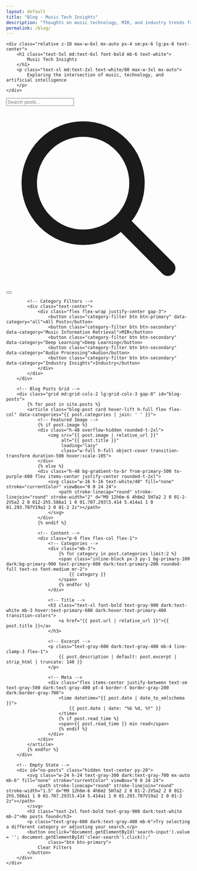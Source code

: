 ```yaml
---
layout: default
title: "Blog - Music Tech Insights"
description: "Thoughts on music technology, MIR, and industry trends from Oriol Colomé Font"
permalink: /blog/
---
```


<section class="relative py-20 bg-gradient-to-br from-primary-950 via-primary-900 to-purple-950 dark:from-surface-950 dark:to-surface-900 theme-transition overflow-hidden">
    <!-- Subtle gradient mesh -->
    <div class="absolute inset-0 gradient-mesh opacity-20"></div>
    
    <div class="relative z-10 max-w-6xl mx-auto px-4 sm:px-6 lg:px-8 text-center">
        <h1 class="text-5xl md:text-6xl font-bold mb-6 text-white">
            Music Tech Insights
        </h1>
        <p class="text-xl md:text-2xl text-white/80 max-w-3xl mx-auto">
            Exploring the intersection of music, technology, and artificial intelligence
        </p>
    </div>
</section>

<section class="py-16 bg-white dark:bg-surface-950 theme-transition">
    <div class="max-w-6xl mx-auto px-4 sm:px-6 lg:px-8">
        <!-- Search and Filters -->
        <div class="mb-12 space-y-8">
            <!-- Search Bar -->
            <div class="max-w-xl mx-auto">
                <div class="relative">
                    <input type="text" 
                           id="search-input" 
                           placeholder="Search posts..." 
                           class="input pl-12"
                           aria-label="Search blog posts">
                    <div class="absolute inset-y-0 left-0 flex items-center pl-4">
                        <svg class="w-5 h-5 text-gray-400 dark:text-gray-500" fill="none" stroke="currentColor" viewBox="0 0 24 24">
                            <path stroke-linecap="round" stroke-linejoin="round" stroke-width="2" d="M21 21l-6-6m2-5a7 7 0 11-14 0 7 7 0 0114 0z"></path>
                        </svg>
                    </div>
                    <button id="clear-search" 
                            class="absolute inset-y-0 right-0 flex items-center pr-4 text-gray-400 hover:text-gray-600 dark:hover:text-gray-300 hidden transition-colors"
                            aria-label="Clear search">
                        <svg class="w-5 h-5" fill="none" stroke="currentColor" viewBox="0 0 24 24">
                            <path stroke-linecap="round" stroke-linejoin="round" stroke-width="2" d="M6 18L18 6M6 6l12 12"></path>
                        </svg>
                    </button>
                </div>
            </div>
            
            <!-- Category Filters -->
            <div class="text-center">
                <div class="flex flex-wrap justify-center gap-3">
                    <button class="category-filter btn btn-primary" data-category="all">All Posts</button>
                    <button class="category-filter btn btn-secondary" data-category="Music Information Retrieval">MIR</button>
                    <button class="category-filter btn btn-secondary" data-category="Deep Learning">Deep Learning</button>
                    <button class="category-filter btn btn-secondary" data-category="Audio Processing">Audio</button>
                    <button class="category-filter btn btn-secondary" data-category="Industry Insights">Industry</button>
                </div>
            </div>
        </div>

        <!-- Blog Posts Grid -->
        <div class="grid md:grid-cols-2 lg:grid-cols-3 gap-8" id="blog-posts">
            {% for post in site.posts %}
            <article class="blog-post card hover-lift h-full flex flex-col" data-categories="{{ post.categories | join: ' ' }}">
                <!-- Featured Image -->
                {% if post.image %}
                <div class="h-48 overflow-hidden rounded-t-2xl">
                    <img src="{{ post.image | relative_url }}" 
                         alt="{{ post.title }}" 
                         loading="lazy"
                         class="w-full h-full object-cover transition-transform duration-500 hover:scale-105">
                </div>
                {% else %}
                <div class="h-48 bg-gradient-to-br from-primary-500 to-purple-600 flex items-center justify-center rounded-t-2xl">
                    <svg class="w-16 h-16 text-white/40" fill="none" stroke="currentColor" viewBox="0 0 24 24">
                        <path stroke-linecap="round" stroke-linejoin="round" stroke-width="2" d="M9 12h6m-6 4h6m2 5H7a2 2 0 01-2-2V5a2 2 0 012-2h5.586a1 1 0 01.707.293l5.414 5.414a1 1 0 01.293.707V19a2 2 0 01-2 2z"></path>
                    </svg>
                </div>
                {% endif %}
                
                <!-- Content -->
                <div class="p-6 flex flex-col flex-1">
                    <!-- Categories -->
                    <div class="mb-3">
                        {% for category in post.categories limit:2 %}
                        <span class="inline-block px-3 py-1 bg-primary-100 dark:bg-primary-900 text-primary-800 dark:text-primary-200 rounded-full text-xs font-medium mr-2">
                            {{ category }}
                        </span>
                        {% endfor %}
                    </div>
                    
                    <!-- Title -->
                    <h3 class="text-xl font-bold text-gray-900 dark:text-white mb-3 hover:text-primary-600 dark:hover:text-primary-400 transition-colors">
                        <a href="{{ post.url | relative_url }}">{{ post.title }}</a>
                    </h3>
                    
                    <!-- Excerpt -->
                    <p class="text-gray-600 dark:text-gray-400 mb-4 line-clamp-3 flex-1">
                        {{ post.description | default: post.excerpt | strip_html | truncate: 140 }}
                    </p>
                    
                    <!-- Meta -->
                    <div class="flex items-center justify-between text-sm text-gray-500 dark:text-gray-400 pt-4 border-t border-gray-200 dark:border-gray-700">
                        <time datetime="{{ post.date | date_to_xmlschema }}">
                            {{ post.date | date: "%b %d, %Y" }}
                        </time>
                        {% if post.read_time %}
                        <span>{{ post.read_time }} min read</span>
                        {% endif %}
                    </div>
                </div>
            </article>
            {% endfor %}
        </div>

        <!-- Empty State -->
        <div id="no-posts" class="hidden text-center py-20">
            <svg class="w-24 h-24 text-gray-300 dark:text-gray-700 mx-auto mb-6" fill="none" stroke="currentColor" viewBox="0 0 24 24">
                <path stroke-linecap="round" stroke-linejoin="round" stroke-width="1.5" d="M9 12h6m-6 4h6m2 5H7a2 2 0 01-2-2V5a2 2 0 012-2h5.586a1 1 0 01.707.293l5.414 5.414a1 1 0 01.293.707V19a2 2 0 01-2 2z"></path>
            </svg>
            <h3 class="text-2xl font-bold text-gray-900 dark:text-white mb-2">No posts found</h3>
            <p class="text-gray-600 dark:text-gray-400 mb-6">Try selecting a different category or adjusting your search.</p>
            <button onclick="document.getElementById('search-input').value = ''; document.getElementById('clear-search').click();" 
                    class="btn btn-primary">
                Clear Filters
            </button>
        </div>
    </div>
</section>

<script>
// Blog search and filtering
(function() {
  const searchInput = document.getElementById('search-input');
  const clearButton = document.getElementById('clear-search');
  const categoryFilters = document.querySelectorAll('.category-filter');
  const blogPosts = document.querySelectorAll('.blog-post');
  const noPostsMessage = document.getElementById('no-posts');
  
  let currentCategory = 'all';
  let currentSearch = '';

  // Debounce helper
  function debounce(func, wait) {
    let timeout;
    return function(...args) {
      clearTimeout(timeout);
      timeout = setTimeout(() => func.apply(this, args), wait);
    };
  }

  // Filter posts based on current criteria
  function filterPosts() {
    let visibleCount = 0;
    
    blogPosts.forEach(post => {
      const categories = post.dataset.categories || '';
      const title = post.querySelector('h3').textContent.toLowerCase();
      const excerpt = post.querySelector('p').textContent.toLowerCase();
      
      const matchesCategory = currentCategory === 'all' || categories.includes(currentCategory);
      const matchesSearch = !currentSearch || 
                           title.includes(currentSearch) || 
                           excerpt.includes(currentSearch) ||
                           categories.toLowerCase().includes(currentSearch);
      
      if (matchesCategory && matchesSearch) {
        post.style.display = 'flex';
        visibleCount++;
      } else {
        post.style.display = 'none';
      }
    });
    
    noPostsMessage.classList.toggle('hidden', visibleCount > 0);
  }

  // Search functionality
  searchInput?.addEventListener('input', debounce((e) => {
    currentSearch = e.target.value.toLowerCase().trim();
    clearButton.classList.toggle('hidden', !currentSearch);
    filterPosts();
  }, 300));

  clearButton?.addEventListener('click', () => {
    searchInput.value = '';
    currentSearch = '';
    clearButton.classList.add('hidden');
    filterPosts();
  });

  // Category filtering
  categoryFilters.forEach(filter => {
    filter.addEventListener('click', (e) => {
      e.preventDefault();
      
      // Update active state
      categoryFilters.forEach(f => {
        f.classList.remove('btn-primary');
        f.classList.add('btn-secondary');
      });
      filter.classList.remove('btn-secondary');
      filter.classList.add('btn-primary');
      
      currentCategory = filter.dataset.category;
      filterPosts();
    });
  });

  // Keyboard shortcuts
  document.addEventListener('keydown', (e) => {
    if (e.key === '/' && e.target.tagName !== 'INPUT') {
      e.preventDefault();
      searchInput?.focus();
    }
  });
})();
</script>
